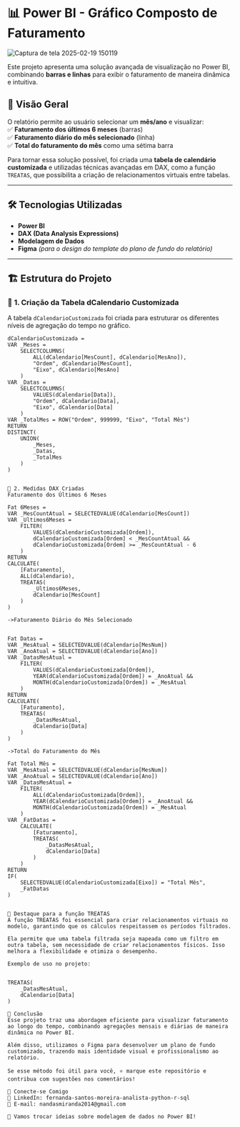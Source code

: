 # 📊 Power BI - Gráfico Composto de Faturamento  
![Captura de tela 2025-02-19 150119](https://github.com/user-attachments/assets/af91f1b2-1983-481f-9316-f71b5dc991b0)


Este projeto apresenta uma solução avançada de visualização no Power BI, combinando **barras e linhas** para exibir o faturamento de maneira dinâmica e intuitiva.  

## 🚀 Visão Geral  

O relatório permite ao usuário selecionar um **mês/ano** e visualizar:  
✅ **Faturamento dos últimos 6 meses** (barras)  
✅ **Faturamento diário do mês selecionado** (linha)  
✅ **Total do faturamento do mês** como uma sétima barra  

Para tornar essa solução possível, foi criada uma **tabela de calendário customizada** e utilizadas técnicas avançadas em DAX, como a função `TREATAS`, que possibilita a criação de relacionamentos virtuais entre tabelas.  

---

## 🛠 Tecnologias Utilizadas  

- **Power BI**  
- **DAX (Data Analysis Expressions)**  
- **Modelagem de Dados**  
- **Figma** *(para o design do template do plano de fundo do relatório)*  

---

## 🏗 Estrutura do Projeto  

### 📌 **1. Criação da Tabela dCalendario Customizada**  

A tabela `dCalendarioCustomizada` foi criada para estruturar os diferentes níveis de agregação do tempo no gráfico.  

```DAX
dCalendarioCustomizada = 
VAR _Meses = 
    SELECTCOLUMNS(
        ALL(dCalendario[MesCount], dCalendario[MesAno]),
        "Ordem", dCalendario[MesCount],
        "Eixo", dCalendario[MesAno]
    )
VAR _Datas = 
    SELECTCOLUMNS(
        VALUES(dCalendario[Data]),
        "Ordem", dCalendario[Data],
        "Eixo", dCalendario[Data]
    )
VAR _TotalMes = ROW("Ordem", 999999, "Eixo", "Total Mês")
RETURN
DISTINCT(
    UNION(
        _Meses,
        _Datas,
        _TotalMes
    )
)


📌 2. Medidas DAX Criadas
Faturamento dos Últimos 6 Meses

Fat 6Meses = 
VAR _MesCountAtual = SELECTEDVALUE(dCalendario[MesCount]) 
VAR _Ultimos6Meses = 
    FILTER(
        VALUES(dCalendarioCustomizada[Ordem]), 
        dCalendarioCustomizada[Ordem] < _MesCountAtual && 
        dCalendarioCustomizada[Ordem] >= _MesCountAtual - 6
    ) 
RETURN
CALCULATE(
    [Faturamento],
    ALL(dCalendario),
    TREATAS(
        _Ultimos6Meses,
        dCalendario[MesCount]
    )
)

->Faturamento Diário do Mês Selecionado


Fat Datas = 
VAR _MesAtual = SELECTEDVALUE(dCalendario[MesNum]) 
VAR _AnoAtual = SELECTEDVALUE(dCalendario[Ano]) 
VAR _DatasMesAtual = 
    FILTER(
        VALUES(dCalendarioCustomizada[Ordem]), 
        YEAR(dCalendarioCustomizada[Ordem]) = _AnoAtual && 
        MONTH(dCalendarioCustomizada[Ordem]) = _MesAtual
    ) 
RETURN
CALCULATE(
    [Faturamento],
    TREATAS(
        _DatasMesAtual, 
        dCalendario[Data]
    )
)

->Total do Faturamento do Mês

Fat Total Mês = 
VAR _MesAtual = SELECTEDVALUE(dCalendario[MesNum]) 
VAR _AnoAtual = SELECTEDVALUE(dCalendario[Ano]) 
VAR _DatasMesAtual = 
    FILTER(
        ALL(dCalendarioCustomizada[Ordem]), 
        YEAR(dCalendarioCustomizada[Ordem]) = _AnoAtual && 
        MONTH(dCalendarioCustomizada[Ordem]) = _MesAtual
    ) 
VAR _FatDatas =
    CALCULATE(
        [Faturamento], 
        TREATAS(
            _DatasMesAtual, 
            dCalendario[Data]
        )
    )
RETURN
IF(
    SELECTEDVALUE(dCalendarioCustomizada[Eixo]) = "Total Mês", 
    _FatDatas
)


🎯 Destaque para a função TREATAS
A função TREATAS foi essencial para criar relacionamentos virtuais no modelo, garantindo que os cálculos respeitassem os períodos filtrados.

Ela permite que uma tabela filtrada seja mapeada como um filtro em outra tabela, sem necessidade de criar relacionamentos físicos. Isso melhora a flexibilidade e otimiza o desempenho.

Exemplo de uso no projeto:


TREATAS(
    _DatasMesAtual, 
    dCalendario[Data]
)

📝 Conclusão
Esse projeto traz uma abordagem eficiente para visualizar faturamento ao longo do tempo, combinando agregações mensais e diárias de maneira dinâmica no Power BI.

Além disso, utilizamos o Figma para desenvolver um plano de fundo customizado, trazendo mais identidade visual e profissionalismo ao relatório.

Se esse método foi útil para você, ⭐ marque este repositório e contribua com sugestões nos comentários!

💬 Conecte-se Comigo
🔗 LinkedIn: fernanda-santos-moreira-analista-python-r-sql
📧 E-mail: nandasmiranda2014@gmail.com

🚀 Vamos trocar ideias sobre modelagem de dados no Power BI!
